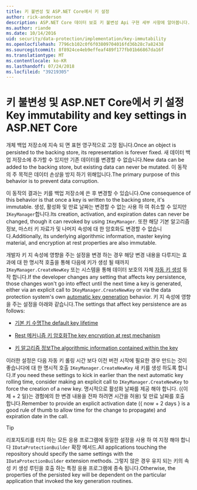 ```yaml
---
title: 키 불변성 및 ASP.NET Core에서 키 설정
author: rick-anderson
description: ASP.NET Core 데이터 보호 키 불변성 Api 구현 세부 사항에 알아봅니다.
ms.author: riande
ms.date: 10/14/2016
uid: security/data-protection/implementation/key-immutability
ms.openlocfilehash: 7796cb102c0f6f03809704016fd36b28c7a82438
ms.sourcegitcommit: 8f8924ce4eb9effeaf489f177fb01b66867da16f
ms.translationtype: MT
ms.contentlocale: ko-KR
ms.lasthandoff: 07/24/2018
ms.locfileid: "39219305"
---
```

# <a name="key-immutability-and-key-settings-in-aspnet-core"></a><span data-ttu-id="8a538-103">키 불변성 및 ASP.NET Core에서 키 설정</span><span class="sxs-lookup"><span data-stu-id="8a538-103">Key immutability and key settings in ASP.NET Core</span></span>

<span data-ttu-id="8a538-104">개체 백업 저장소에 지속 되 면 표현 영구적으로 고정 됩니다.</span><span class="sxs-lookup"><span data-stu-id="8a538-104">Once an object is persisted to the backing store, its representation is forever fixed.</span></span> <span data-ttu-id="8a538-105">새 데이터 백업 저장소에 추가할 수 있지만 기존 데이터를 변경할 수 없습니다.</span><span class="sxs-lookup"><span data-stu-id="8a538-105">New data can be added to the backing store, but existing data can never be mutated.</span></span> <span data-ttu-id="8a538-106">이 동작의 주 목적은 데이터 손상을 방지 하기 위해입니다.</span><span class="sxs-lookup"><span data-stu-id="8a538-106">The primary purpose of this behavior is to prevent data corruption.</span></span>

<span data-ttu-id="8a538-107">이 동작의 결과는 키를 백업 저장소에 쓴 후 변경할 수 있습니다.</span><span class="sxs-lookup"><span data-stu-id="8a538-107">One consequence of this behavior is that once a key is written to the backing store, it's immutable.</span></span> <span data-ttu-id="8a538-108">생성, 활성화 및 만료 날짜는 변경할 수 없는 사용 하 여 취소할 수 있지만 `IKeyManager`합니다.</span><span class="sxs-lookup"><span data-stu-id="8a538-108">Its creation, activation, and expiration dates can never be changed, though it can revoked by using `IKeyManager`.</span></span> <span data-ttu-id="8a538-109">또한 해당 기본 알고리즘 정보, 마스터 키 자료가 및 나머지 속성에 대 한 암호화도 변경할 수 없습니다.</span><span class="sxs-lookup"><span data-stu-id="8a538-109">Additionally, its underlying algorithmic information, master keying material, and encryption at rest properties are also immutable.</span></span>

<span data-ttu-id="8a538-110">개발자 키 지 속성에 영향을 주는 설정을 변경 하는 경우 해당 변경 내용을 다루지는 효과에 대 한 명시적 호출을 통해 다음에 키가 생성 될 때까지 `IKeyManager.CreateNewKey` 또는 시스템을 통해 데이터 보호의 자체 [자동 키 생성](xref:security/data-protection/implementation/key-management#data-protection-implementation-key-management) 동작 합니다.</span><span class="sxs-lookup"><span data-stu-id="8a538-110">If the developer changes any setting that affects key persistence, those changes won't go into effect until the next time a key is generated, either via an explicit call to `IKeyManager.CreateNewKey` or via the data protection system's own [automatic key generation](xref:security/data-protection/implementation/key-management#data-protection-implementation-key-management) behavior.</span></span> <span data-ttu-id="8a538-111">키 지 속성에 영향을 주는 설정을 아래와 같습니다.</span><span class="sxs-lookup"><span data-stu-id="8a538-111">The settings that affect key persistence are as follows:</span></span>

* [<span data-ttu-id="8a538-112">기본 키 수명</span><span class="sxs-lookup"><span data-stu-id="8a538-112">The default key lifetime</span></span>](xref:security/data-protection/implementation/key-management#data-protection-implementation-key-management)

* [<span data-ttu-id="8a538-113">Rest 메커니즘 키 암호화</span><span class="sxs-lookup"><span data-stu-id="8a538-113">The key encryption at rest mechanism</span></span>](xref:security/data-protection/implementation/key-encryption-at-rest)

* [<span data-ttu-id="8a538-114">키 알고리즘 정보</span><span class="sxs-lookup"><span data-stu-id="8a538-114">The algorithmic information contained within the key</span></span>](xref:security/data-protection/configuration/overview#changing-algorithms-with-usecryptographicalgorithms)

<span data-ttu-id="8a538-115">이러한 설정은 다음 자동 키 롤링 시간 보다 이전 버전 시작에 필요한 경우 만드는 것이 좋습니다에 대 한 명시적 호출 `IKeyManager.CreateNewKey` 새 키를 생성 하도록 합니다.</span><span class="sxs-lookup"><span data-stu-id="8a538-115">If you need these settings to kick in earlier than the next automatic key rolling time, consider making an explicit call to `IKeyManager.CreateNewKey` to force the creation of a new key.</span></span> <span data-ttu-id="8a538-116">명시적으로 활성화 날짜를 제공 해야 합니다. ({이제 + 2 일}는 경험에의 한 변경 내용을 전파 하려면 시간을 허용) 및 만료 날짜를 호출 합니다.</span><span class="sxs-lookup"><span data-stu-id="8a538-116">Remember to provide an explicit activation date ({ now + 2 days } is a good rule of thumb to allow time for the change to propagate) and expiration date in the call.</span></span>

>[!TIP]
> <span data-ttu-id="8a538-117">리포지토리를 터치 하는 모든 응용 프로그램에 동일한 설정을 사용 하 여 지정 해야 합니다 `IDataProtectionBuilder` 확장 메서드.</span><span class="sxs-lookup"><span data-stu-id="8a538-117">All applications touching the repository should specify the same settings with the `IDataProtectionBuilder` extension methods.</span></span> <span data-ttu-id="8a538-118">그렇지 않은 경우 유지 되는 키의 속성 키 생성 루틴을 호출 하는 특정 응용 프로그램에 종속 됩니다.</span><span class="sxs-lookup"><span data-stu-id="8a538-118">Otherwise, the properties of the persisted key will be dependent on the particular application that invoked the key generation routines.</span></span>
